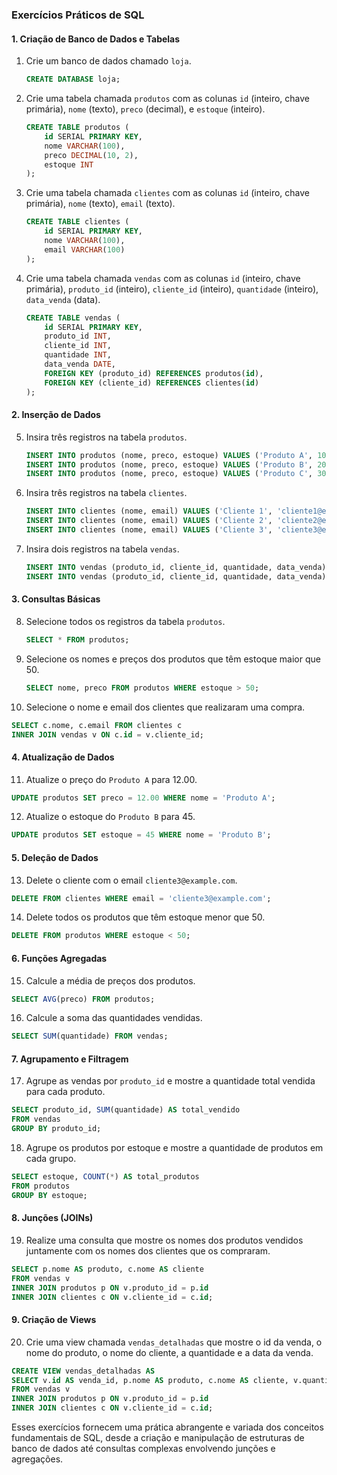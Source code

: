 ### Exercícios Práticos de SQL

#### 1. Criação de Banco de Dados e Tabelas

1. Crie um banco de dados chamado `loja`.
   ```sql
   CREATE DATABASE loja;
   ```

2. Crie uma tabela chamada `produtos` com as colunas `id` (inteiro, chave primária), `nome` (texto), `preco` (decimal), e `estoque` (inteiro).
   ```sql
   CREATE TABLE produtos (
       id SERIAL PRIMARY KEY,
       nome VARCHAR(100),
       preco DECIMAL(10, 2),
       estoque INT
   );
   ```

3. Crie uma tabela chamada `clientes` com as colunas `id` (inteiro, chave primária), `nome` (texto), `email` (texto).
   ```sql
   CREATE TABLE clientes (
       id SERIAL PRIMARY KEY,
       nome VARCHAR(100),
       email VARCHAR(100)
   );
   ```

4. Crie uma tabela chamada `vendas` com as colunas `id` (inteiro, chave primária), `produto_id` (inteiro), `cliente_id` (inteiro), `quantidade` (inteiro), `data_venda` (data).
   ```sql
   CREATE TABLE vendas (
       id SERIAL PRIMARY KEY,
       produto_id INT,
       cliente_id INT,
       quantidade INT,
       data_venda DATE,
       FOREIGN KEY (produto_id) REFERENCES produtos(id),
       FOREIGN KEY (cliente_id) REFERENCES clientes(id)
   );
   ```

#### 2. Inserção de Dados

5. Insira três registros na tabela `produtos`.
   ```sql
   INSERT INTO produtos (nome, preco, estoque) VALUES ('Produto A', 10.00, 100);
   INSERT INTO produtos (nome, preco, estoque) VALUES ('Produto B', 20.00, 50);
   INSERT INTO produtos (nome, preco, estoque) VALUES ('Produto C', 30.00, 70);
   ```

6. Insira três registros na tabela `clientes`.
   ```sql
   INSERT INTO clientes (nome, email) VALUES ('Cliente 1', 'cliente1@example.com');
   INSERT INTO clientes (nome, email) VALUES ('Cliente 2', 'cliente2@example.com');
   INSERT INTO clientes (nome, email) VALUES ('Cliente 3', 'cliente3@example.com');
   ```

7. Insira dois registros na tabela `vendas`.
   ```sql
   INSERT INTO vendas (produto_id, cliente_id, quantidade, data_venda) VALUES (1, 1, 2, '2024-07-01');
   INSERT INTO vendas (produto_id, cliente_id, quantidade, data_venda) VALUES (2, 2, 1, '2024-07-02');
   ```

#### 3. Consultas Básicas

8. Selecione todos os registros da tabela `produtos`.
   ```sql
   SELECT * FROM produtos;
   ```

9. Selecione os nomes e preços dos produtos que têm estoque maior que 50.
   ```sql
   SELECT nome, preco FROM produtos WHERE estoque > 50;
   ```

10. Selecione o nome e email dos clientes que realizaram uma compra.
   ```sql
   SELECT c.nome, c.email FROM clientes c
   INNER JOIN vendas v ON c.id = v.cliente_id;
   ```

#### 4. Atualização de Dados

11. Atualize o preço do `Produto A` para 12.00.
   ```sql
   UPDATE produtos SET preco = 12.00 WHERE nome = 'Produto A';
   ```

12. Atualize o estoque do `Produto B` para 45.
   ```sql
   UPDATE produtos SET estoque = 45 WHERE nome = 'Produto B';
   ```

#### 5. Deleção de Dados

13. Delete o cliente com o email `cliente3@example.com`.
   ```sql
   DELETE FROM clientes WHERE email = 'cliente3@example.com';
   ```

14. Delete todos os produtos que têm estoque menor que 50.
   ```sql
   DELETE FROM produtos WHERE estoque < 50;
   ```

#### 6. Funções Agregadas

15. Calcule a média de preços dos produtos.
   ```sql
   SELECT AVG(preco) FROM produtos;
   ```

16. Calcule a soma das quantidades vendidas.
   ```sql
   SELECT SUM(quantidade) FROM vendas;
   ```

#### 7. Agrupamento e Filtragem

17. Agrupe as vendas por `produto_id` e mostre a quantidade total vendida para cada produto.
   ```sql
   SELECT produto_id, SUM(quantidade) AS total_vendido
   FROM vendas
   GROUP BY produto_id;
   ```

18. Agrupe os produtos por estoque e mostre a quantidade de produtos em cada grupo.
   ```sql
   SELECT estoque, COUNT(*) AS total_produtos
   FROM produtos
   GROUP BY estoque;
   ```

#### 8. Junções (JOINs)

19. Realize uma consulta que mostre os nomes dos produtos vendidos juntamente com os nomes dos clientes que os compraram.
   ```sql
   SELECT p.nome AS produto, c.nome AS cliente
   FROM vendas v
   INNER JOIN produtos p ON v.produto_id = p.id
   INNER JOIN clientes c ON v.cliente_id = c.id;
   ```

#### 9. Criação de Views

20. Crie uma view chamada `vendas_detalhadas` que mostre o id da venda, o nome do produto, o nome do cliente, a quantidade e a data da venda.
   ```sql
   CREATE VIEW vendas_detalhadas AS
   SELECT v.id AS venda_id, p.nome AS produto, c.nome AS cliente, v.quantidade, v.data_venda
   FROM vendas v
   INNER JOIN produtos p ON v.produto_id = p.id
   INNER JOIN clientes c ON v.cliente_id = c.id;
   ```

Esses exercícios fornecem uma prática abrangente e variada dos conceitos fundamentais de SQL, desde a criação e manipulação de estruturas de banco de dados até consultas complexas envolvendo junções e agregações.